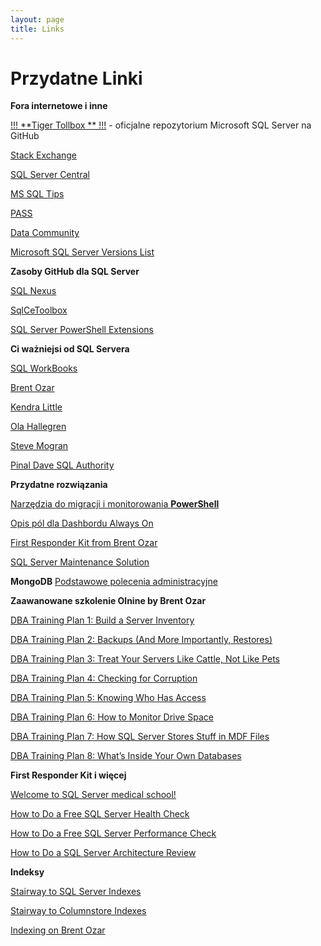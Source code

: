 ```yaml
---
layout: page
title: Links
---
```

# [](#header-1)Przydatne Linki

**Fora internetowe i inne**

[!!! **Tiger Tollbox ** !!!](https://github.com/Microsoft/tigertoolbox) - oficjalne repozytorium Microsoft SQL Server na GitHub

[Stack Exchange](https://dba.stackexchange.com/)

[SQL Server Central](https://www.sqlservercentral.com/)

[MS SQL Tips](https://www.mssqltips.com/sql-server-dba-resources/)

[PASS](https://www.pass.org/)

[Data Community](http://datacommunity.pl/)

[Microsoft SQL Server Versions List](http://sqlserverbuilds.blogspot.com/)

**Zasoby GitHub dla SQL Server**

[SQL Nexus](https://github.com/Microsoft/SqlNexus)

[SqlCeToolbox](https://github.com/ErikEJ/SqlCeToolbox)

[SQL Server PowerShell Extensions](https://github.com/MikeShepard/SQLPSX/)



**Ci ważniejsi od SQL Servera**

[SQL WorkBooks](https://sqlworkbooks.com)

[Brent Ozar](https://www.brentozar.com/)

[Kendra Little](https://littlekendra.com/)

[Ola Hallegren](https://ola.hallengren.com)

[Steve Mogran](https://seniordba.wordpress.com/)

[Pinal Dave SQL Authority](https://blog.sqlauthority.com/)

**Przydatne rozwiązania**

[Narzędzia do migracji i monitorowania **PowerShell**](https://dbatools.io)

[Opis pól dla Dashbordu Always On](https://docs.microsoft.com/en-us/sql/database-engine/availability-groups/windows/use-the-always-on-dashboard-sql-server-management-studio?view=sql-server-2017)

[First Responder Kit from Brent Ozar](https://github.com/BrentOzarULTD/SQL-Server-First-Responder-Kit/tree/master)

[SQL Server Maintenance Solution](https://github.com/olahallengren/sql-server-maintenance-solution )


**MongoDB**
[Podstawowe polecenia administracyjne](_pages/mongodb)

**Zaawanowane szkolenie Olnine by Brent Ozar**

[DBA Training Plan 1: Build a Server Inventory](https://www.brentozar.com/archive/2019/07/dba-training-plan-1-build-a-server-inventory/)

[DBA Training Plan 2: Backups (And More Importantly, Restores)](https://www.brentozar.com/archive/2019/07/dba-training-plan-2-backups-and-more-importantly-restores/)

[DBA Training Plan 3: Treat Your Servers Like Cattle, Not Like Pets](https://www.brentozar.com/archive/2019/07/dba-training-plan-3-automating-restores/ )

[DBA Training Plan 4: Checking for Corruption](https://www.brentozar.com/archive/2019/07/dba-training-plan-4-checking-for-corruption/)

[DBA Training Plan 5: Knowing Who Has Access](https://www.brentozar.com/archive/2019/07/dba-training-plan-5-knowing-who-has-access/)

[DBA Training Plan 6: How to Monitor Drive Space](https://www.brentozar.com/archive/2019/07/dba-training-plan-6-how-to-monitor-drive-space/)

[DBA Training Plan 7: How SQL Server Stores Stuff in MDF Files](https://www.brentozar.com/archive/2019/07/dba-training-plan-7-how-sql-server-stores-stuff-in-mdf-files/)

[DBA Training Plan 8: What’s Inside Your Own Databases](https://www.brentozar.com/archive/2019/08/dba-training-plan-8-whats-inside-your-own-databases/)


**First Responder Kit i więcej**


[Welcome to SQL Server medical school!](https://www.brentozar.com/thanks/welcome-sql-server-medical-school/)

[How to Do a Free SQL Server Health Check](https://www.brentozar.com/archive/2017/10/free-sql-server-health-check/)

[How to Do a Free SQL Server Performance Check](https://www.brentozar.com/archive/2017/10/free-sql-server-performance-check/)

[How to Do a SQL Server Architecture Review](https://www.brentozar.com/archive/2017/10/sql-server-architecture-review/)


**Indeksy**

[Stairway to SQL Server Indexes](https://www.sqlservercentral.com/stairways/stairway-to-sql-server-indexes)

[Stairway to Columnstore Indexes](https://www.sqlservercentral.com/stairways/stairway-to-columnstore-indexes)

[Indexing on Brent Ozar](https://www.brentozar.com/archive/category/indexing/)